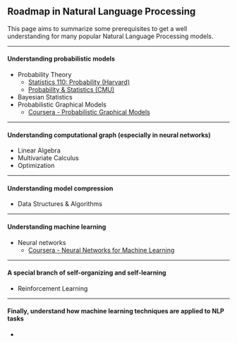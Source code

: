 Roadmap in Natural Language Processing
---


This page aims to summarize some prerequisites to get a well understanding for many popular Natural Language Processing models. 

---

#### Understanding probabilistic models

- Probability Theory
	- [Statistics 110: Probability (Harvard)](https://itunes.apple.com/us/course/statistics-110-probability/id502492375)
	- [Probability & Statistics (CMU)](http://oli.cmu.edu/courses/free-open/statistics-course-details/)
- Bayesian Statistics
- Probabilistic Graphical Models
	- [Coursera - Probabilistic Graphical Models](https://www.coursera.org/course/pgm)

---

#### Understanding computational graph (especially in neural networks)

- Linear Algebra
- Multivariate Calculus
- Optimization

---

#### Understanding model compression

- Data Structures & Algorithms

---

#### Understanding machine learning

- Neural networks
	- [Coursera - Neural Networks for Machine Learning](https://www.coursera.org/course/neuralnets)

---

#### A special branch of self-organizing and self-learning

- Reinforcement Learning

---

#### Finally, understand how machine learning techniques are applied to NLP tasks

- 